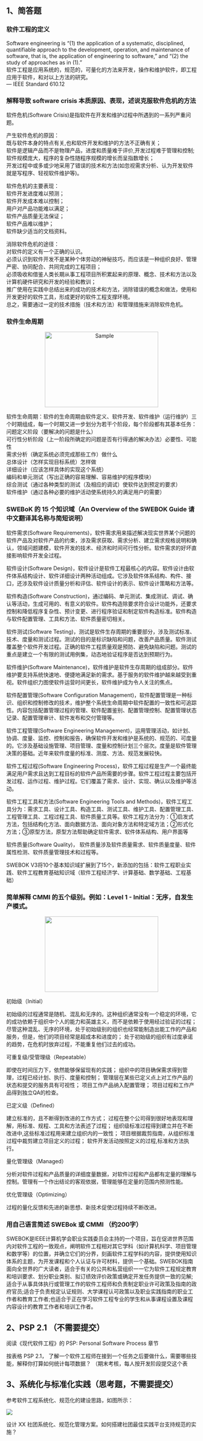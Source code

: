 ## 1、简答题

### 软件工程的定义
Software engineering is “(1) the application of a systematic, disciplined, quantifiable approach to the development, operation, and maintenance of software, that is, the application of engineering to software,” and “(2) the study of approaches as in (1).”  
软件工程是应用系统的，规范的，可量化的方法来开发，操作和维护软件，即工程应用于软件，和对以上方法的研究。  
–– IEEE Standard 610.12

### 解释导致 software crisis 本质原因、表现，述说克服软件危机的方法
软件危机(Software Crisis)是指软件在开发和维护过程中所遇到的一系列严重问题。  

产生软件危机的原因：  
既与软件本身的特点有关,也和软件开发和维护的方法不正确有关；  
软件是逻辑产品而不是物理产品，进度和质量难于评价,开发过程难于管理和控制;  
软件规模庞大，程序的复杂性随程序规模的增长而呈指数增长；  
开发过程中或多或少地采用了错误的技术和方法(如忽视需求分析、认为开发软件就是写程序、轻视软件维护等)。  

软件危机的主要表现：  
软件开发进度难以预测；  
软件开发成本难以控制；  
用户对产品功能难以满足；  
软件产品质量无法保证；  
软件产品难以维护；  
软件缺少适当的文档资料。  

消除软件危机的途径：  
对软件的定义有一个正确的认识。  
必须认识到软件开发不是某种个体劳动的神秘技巧，而应该是一种组织良好、管理严密、协同配合、共同完成的工程项目；  
必须吸收和借鉴人类长期从事工程项目所积累起来的原理、概念、技术和方法以及计算机硬件研究和开发的经验和教训；  
推广使用在实践中总结出来的成功的技术和方法，消除错误的概念和做法，使用和开发更好的软件工具，形成更好的软件工程支撑环境。  
总之，需要通过一定的技术措施（技术和方法）和管理措施来消除软件危机。

### 软件生命周期  

<p align="center">
    <img src="https://upload-images.jianshu.io/upload_images/3220531-65ee03967672c764.jpg?imageMogr2/auto-orient/" alt="Sample"  width="300" height="200">
    <p align="center">
        <em></em>
    </p>
</p>  

软件生命周期：软件的生命周期由软件定义、软件开发、软件维护（运行维护）三个时期组成，每一个时期又进一步划分为若干个阶段，每个阶段都有其基本任务：  
问题定义阶段（要解决的问题是什么）  
可行性分析阶段（上一阶段所确定的问题是否有行得通的解决办法）必要性、可能性  
需求分析（确定系统必须完成那些工作）做什么  
总体设计（怎样实现目标系统）怎样做  
详细设计（应该怎样具体的实现这个系统）  
编码和单元测试（写出正确的容易理解、容易维护的程序模块）  
综合测试（通过各种类型的测试（及相应的调试）使软件达到预定的要求）  
软件维护（通过各种必要的维护活动使系统持久的满足用户的需要）  

### SWEBoK 的 15 个知识域（An Overview of the SWEBOK Guide 请中文翻译其名称与简短说明）
 软件需求(Software Requirements)，软件需求用来描述解决现实世界某个问题的软件产品及对软件产品的约束，涉及需求获取、需求分析、建立需求规格说明和确认，领域问题建模，软件开发的技术、经济和时间可行性分析。软件需求的好坏直接影响软件开发全过程。    
   
   
 软件设计(Software Design)，软件设计是软件工程最核心的内容。软件设计由软件体系结构设计、软件详细设计两种活动组成。它涉及软件体系结构、构件、接口，还涉及软件设计质量分析和评估、软件设计的表示、软件设计策略和方法等。  
   
   
 软件构造(Software Construction)，通过编码、单元测试、集成测试、调试、确认等活动，生成可用的、有意义的软件。软件构造除要求符合设计功能外，还要求控制和降低程序复杂性、预计变更、进行程序验证和制定软件构造标准。软件构造与软件配置管理、工具和方法、软件质量密切相关。  
   
   
 软件测试(Software Testing)，测试是软件生存周期的重要部分，涉及测试标准、技术、度量和测试过程。测试的目的是标识缺陷和问题，改善产品质量。软件测试覆盖整个软件开发过程。正确的软件工程质量观是预防、避免缺陷和问题。测试的重点是建立一个有限的测试用例集，动态地验证程序是否达到预期行为。  
   
   
 软件维护(Software Maintenance)，软件维护是软件生存周期的组成部分。软件维护要支持系统快速地、便捷地满足新的需求。基于服务的软件维护越来越受到重视。软件组织力图使软件运营时间更长，软件维护成为令人关注的焦点。  
   
   
 软件配置管理(Software Configuration Management)，软件配置管理是一种标识、组织和控制修改的技术，维护整个系统生命周期中软件配置的一致性和可追踪性。内容包括配置管理过程的管理、软件配置鉴别、配置管理控制、配置管理状态记录、配置管理审计、软件发布和交付管理等。  
   
   
 软件工程管理(Software Engineering Management)，运用管理活动，如计划、协调、度量、监控、控制和报告，确保软件开发和维护是系统的、规范的、可度量的。它涉及基础设施管理、项目管理、度量和控制计划三个层次。度量是软件管理决策的基础。近年来软件度量的标准、测度、方法、规范发展较快。   
   
   
 软件工程过程(Software Engineering Process)，软件工程过程是生产一个最终能满足用户需求且达到工程目标的软件产品所需要的步骤。软件工程过程主要包括开发过程、运作过程、维护过程。它们覆盖了需求、设计、实现、确认以及维护等活动。  
   
   
 软件工程工具和方法(Software Engineering Tools and Methods)，软件工程工具分为：需求工具、设计工具、构造工具、测试工具、维护工具、配置管理工具、工程管理工具、工程过程工具、软件质量工具等。软件工程方法分为：①启发式方法，包括结构化方法、面向数据方法、面向对象方法和特定域方法；②形式化方法；③原型方法，原型方法帮助确定软件需求、软件体系结构、用户界面等  
   
   
 软件质量(Software Quality)，   软件质量涉及软件质量需求、软件质量度量、软件属性检测、软件质量管理技术和过程等。  
   
   
 SWEBOK V3将10个基本知识域扩展到了15个，新添加的包括：软件工程职业实践、软件工程教育基础知识域（软件工程经济学、计算基础、数学基础、工程基础）


### 简单解释 CMMI 的五个级别。例如：Level 1 - Initial：无序，自发生产模式。  

<p align="center">
    <img src="http://m.qpic.cn/psb?/V12Yw7W81QAuHz/6Ilnj1aAi3FZclOSzrfd2rqQRV7qK5hUx60fw9AxzBI!/b/dFQBAAAAAAAA&bo=lQOkAQAAAAADBxE!&rf=viewer_4"  width="300" height="200">
    <p align="center">
        <em></em>
    </p>
</p>  

初始级（Initial）  

初始级的过程通常是随机、混乱和无序的。这种组织通常没有一个稳定的环境，它的成功依赖于组织中个人的能力和英雄主义，而不是依赖于使用经过验证的过程；
尽管这种混乱、无序的环境，处于初始级别的组织也经常能制造出能工作的产品和服务，但是，他们的项目经常是超成本和进度的；
处于初始级的组织有过度承诺的趋势，在危机时放弃过程，不能重复他们过去的成功。  

可重复级/受管理级（Repeatable）  

即使在时间压力下，依然能够保留现有的实践；
组织中的项目确保需求得到管理，过程已经计划、执行、度量和控制；
管理层在某些已定义点上对工作产品的状态和提交的服务具有可视性；
项目工作产品纳入配置管理；
项目过程和工作产品得到独立QA的检查。  

已定义级（Defined）  

建立标准的，且不断得到改进的工作方式；
过程在整个公司得到很好地表现和理解，用标准、规程、工具和方法表述了过程；
组织级标准过程得到建立并在不断改进中,这些标准过程用来建立组织内的一致性；
项目根据裁剪指南，从组织标准过程中裁剪建立项目定义的过程；
软件开发活动按照定义的过程,标准和方法执行。  

量化管理级（Managed）  

分析对软件过程和产品质量的详细度量数据，对软件过程和产品都有定量的理解与控制。管理有一个作出结论的客观依据，管理能够在定量的范围内预测性能。  

优化管理级（Optimizing）  

过程的量化反馈和先进的新思想、新技术促使过程持续不断改进。

### 用自己语言简述 SWEBok 或 CMMI （约200字）  

SWEBOK是IEEE计算机学会职业实践委员会主持的一个项目，旨在促进世界范围内对软件工程的一致观点，阐明软件工程相对其它学科（如计算机科学、项目管理和数学等）的位置，并确立它们的分界，刻画软件工程学科的内容，提供使用知识体系的主题，为开发课程和个人认证与许可材料，提供一个基础。SWEBOK指南面向全世界的广大读者，适合于有关的公共和私营组织一一它为软件工程规定教育和培训要求、划分职业类别、拟订绩效评价政策或确定开发任务提供一致的见解;适合于从事具体执行或管理工作的软件工程师和负责制定职业许可政策及指南的政府官员;适合于负责规定认证规则、大学课程认可政策以及职业实践指南的职业工作者和教育工作者;也适合于正在学习软件工程专业的学生和从事课程设置及课程内容设计的教育工作者和培训工作者。  


## 2、PSP 2.1 （不需要提交）

  阅读《现代软件工程》的 PSP: Personal Software Process 章节

  按表格 PSP 2.1， 了解一个软件工程师在接到一个任务之后要做什么，需要哪些技能，解释你打算如何统计每项数据？ （期末考核，每人按开发阶段提交这个表

## 3、系统化与标准化实践（思考题，不需要提交）

参考软件工程系统化、规范化的建设思路，如图所示：

![](https://sysu-swsad.github.io/swad-guide/images/01-software-crisis.png)

设计 XX 社团系统化、规范化管理方案。如何搭建社团最佳实践平台支持规范的实施？
